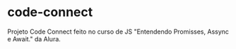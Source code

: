 # code-connect
Projeto Code Connect feito no curso de JS "Entendendo Promisses, Assync e Await." da Alura.
